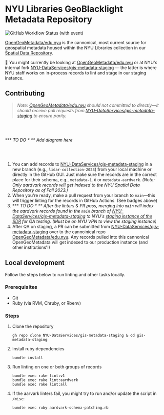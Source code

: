 # NYU Libraries GeoBlacklight Metadata Repository

![GitHub Workflow Status (with event)](https://img.shields.io/github/actions/workflow/status/nyu-dataservices/gis-metadata-staging/lint.yml?style=for-the-badge&label=staging%20records%20%E2%80%93%20schema%20validation&link=https%3A%2F%2Fgithub.com%2FNYU-DataServices%2Fgis-metadata-staging%2Factions%2Fworkflows%2Flint.yml)


[OpenGeoMetadata/edu.nyu](https://github.com/OpenGeoMetadata/edu.nyu) is the cannonical, most current source for geospatial metadata housed within the NYU Libraries collection in our [Spatial Data Repository](https://geo.nyu.edu). 

👀 You might currently be looking at [OpenGeoMetadata/edu.nyu](https://github.com/OpenGeoMetadata/edu.nyu) or at NYU's internal fork [NYU-DataServices/gis-metadata-staging](https://github.com/NYU-DataServices/gis-metadata-staging) — the latter is where NYU staff works on in-process records to lint and stage in our staging instance.

## Contributing

> *Note: [OpenGeoMetadata/edu.nyu](https://github.com/OpenGeoMetadata/edu.nyu) should not committed to directly—it should receive pull requests from [NYU-DataServices/gis-metadata-staging](https://github.com/NYU-DataServices/gis-metadata-staging) to ensure parity.*

<br><br>

*** *TO DO * ** Add diagram here*

<br><br>

1. You can add records to [NYU-DataServices/gis-metadata-staging](https://github.com/NYU-DataServices/gis-metadata-staging) in a new branch (e.g., `lidar-collection-2023`) from your local machine or directly in the GitHub GUI. Just make sure the records are in the correct place for their schema, e.g., `metadata-1.0` or `metadata-aardvark`. *(Note: Only aardvark records will get indexed to the NYU Spatial Data Repository as of Fall 2023.)*
2. When you're ready, make a pull request from your branch to `main`—this will trigger linting for the records in GitHub Actions. (See badges above)
3. *** *TO DO * ** After the linters & PR pass, merging into `main` will index the aardvark records found in the `main` branch of [NYU-DataServices/gis-metadata-staging](https://github.com/NYU-DataServices/gis-metadata-staging) to NYU's [staging instance of the SDR](https://geo-stage.library.nyu.edu/) for QA testing.* *(Must be on NYU VPN to view the staging instance)*
4. After QA on staging, a PR can be submitted from [NYU-DataServices/gis-metadata-staging](https://github.com/NYU-DataServices/gis-metadata-staging) over to the cannoinical repo [OpenGeoMetadata/edu.nyu](https://github.com/OpenGeoMetadata/edu.nyu). Any records pulled into this cannonical OpenGeoMetadata will get indexed to our production instance (and other institutions'!)

## Local development

Follow the steps below to run linting and other tasks locally.

### Prerequisites 
- Git
- Ruby (via RVM, Chruby, or Rbenv)
  
### Steps
1. Clone the repository
    ```
    gh repo clone NYU-DataServices/gis-metadata-staging & cd gis-metadata-staging
    ```
2. Install ruby dependencies
    ```
    bundle install
    ```
3. Run linting on one or both groups of records
   ```
   bundle exec rake lint:v1
   bundle exec rake lint:aardvark
   bundle exec rake lint:all
   ```
4. If the aarvark linters fail, you might try to run and/or update the script in `/misc`:
   ```
   bundle exec ruby aardvark-schema-patching.rb
   ```







